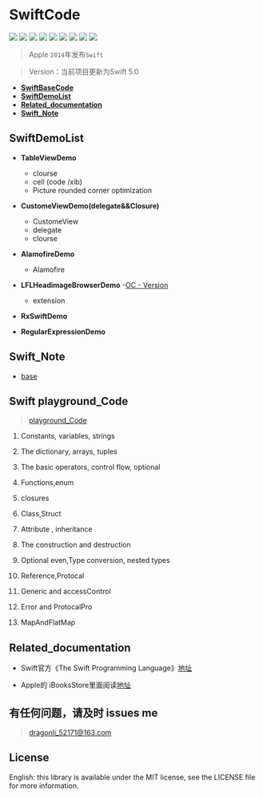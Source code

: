 # SwiftCode

</p>
<p align='left'>
<img src="https://img.shields.io/github/stars/DevDragonLi/SwiftCode.svg">
<img src="https://img.shields.io/github/forks/DevDragonLi/SwiftCode.svg">
<img src="https://img.shields.io/badge/build-passing-brightgreen.svg">
<img src="https://img.shields.io/badge/platform-iOS-ff69b4.svg">
<img src="https://img.shields.io/badge/language-Swift-abcdef.svg">
<img src="https://img.shields.io/badge/PR-welcome%20!-brightgreen.svg?colorA=a0cd34">
<img src="https://img.shields.io/github/last-commit/google/skia.svg">
<img src="https://img.shields.io/github/issues/DevDragonLi/SwiftCode.svg">
<img src="https://img.shields.io/packagist/l/doctrine/orm.svg">
</p>

> Apple `2014`年发布`Swift`

> Version：当前项目更新为Swift 5.0 

- **[SwiftBaseCode](#SwiftBase)**
- **[SwiftDemoList](#SwiftDemoList)**
- **[Related_documentation](#Related_documentation)**
- **[Swift_Note](#Swift_Note)**


## <a name="SwiftDemoList"></a> SwiftDemoList

- **TableViewDemo**
	- clourse  
	- cell (code /xib) 
	- Picture rounded corner optimization
	
- **CustomeViewDemo(delegate&&Closure)**
	- CustomeView 
	- delegate
	- clourse  

- **AlamofireDemo**
	
	- Alamofire

- **LFLHeadimageBrowserDemo**
	-[OC - Version](https://github.com/DevDragonLi/iOSDevDemo/tree/master/LFLHeadimageBrowserDemo) 
	- extension 

- **RxSwiftDemo**	

- **RegularExpressionDemo**

## <a name="Swift_Note"></a> Swift_Note

- [base](./SwiftNote/base.md)


## <a name="SwiftBase"></a> Swift playground_Code 
 
> [playground_Code](./playground_Code)
 
 1. Constants, variables, strings
 
 2. The dictionary, arrays, tuples
 
 3. The basic operators, control flow, optional
 
 4. Functions,enum
 
 5. closures
 
 6. Class,Struct 
 
 7. Attribute , inheritance
 
 8. The construction and destruction
 
 9. Optional even,Type conversion, nested types
 
 10. Reference,Protocal
 
 11. Generic and accessControl
 
 12. Error and ProtocalPro

 13. MapAndFlatMap 

## <a name="Related_documentation"></a>Related_documentation


- Swift官方《The Swift Programming Language》[地址](https://swift.org/documentation/#the-swift-programming-language )

- Apple的 iBooksStore里面阅读[地址](https://itunes.apple.com/us/book/the-swift-programming-language/id1002622538?mt=11)



## 有任何问题，请及时 issues me 

> dragonli_52171@163.com 
 
## License

English: this library is available under the MIT license, see the LICENSE file for more information.   


